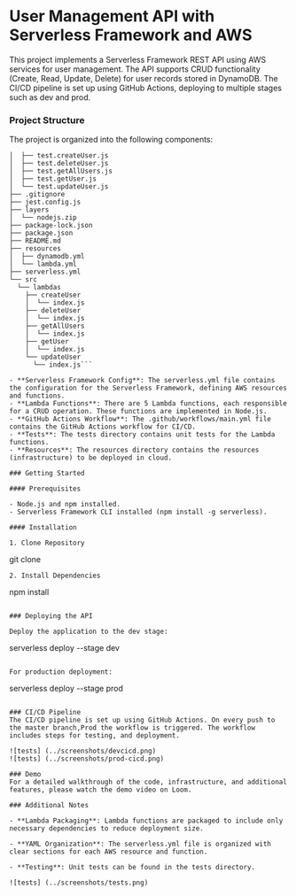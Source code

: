 # User Management API with Serverless Framework and AWS
This project implements a Serverless Framework REST API using AWS services for user management. The API supports CRUD functionality (Create, Read, Update, Delete) for user records stored in DynamoDB. The CI/CD pipeline is set up using GitHub Actions, deploying to multiple stages such as dev and prod. 

### Project Structure
The project is organized into the following components:

```├── __tests__
│  ├── test.createUser.js
│  ├── test.deleteUser.js
│  ├── test.getAllUsers.js
│  ├── test.getUser.js
│  └── test.updateUser.js
├── .gitignore
├── jest.config.js
├── layers
│  └── nodejs.zip
├── package-lock.json
├── package.json
├── README.md
├── resources
│  ├── dynamodb.yml
│  └── lambda.yml
├── serverless.yml
└── src
  └── lambdas
    ├── createUser
    │  └── index.js
    ├── deleteUser
    │  └── index.js
    ├── getAllUsers
    │  └── index.js
    ├── getUser
    │  └── index.js
    └── updateUser
      └── index.js```

- **Serverless Framework Config**: The serverless.yml file contains the configuration for the Serverless Framework, defining AWS resources and functions.
- **Lambda Functions**: There are 5 Lambda functions, each responsible for a CRUD operation. These functions are implemented in Node.js.
- **GitHub Actions Workflow**: The .github/workflows/main.yml file contains the GitHub Actions workflow for CI/CD.
- **Tests**: The tests directory contains unit tests for the Lambda functions.
- **Resources**: The resources directory contains the resources (infrastructure) to be deployed in cloud.

### Getting Started

#### Prerequisites

- Node.js and npm installed.
- Serverless Framework CLI installed (npm install -g serverless).

#### Installation

1. Clone Repository
```
git clone <repository-url>

```
2. Install Dependencies
```
npm install
```

### Deploying the API

Deploy the application to the dev stage:

```
serverless deploy --stage dev
```

For production deployment:

```
serverless deploy --stage prod
```

### CI/CD Pipeline
The CI/CD pipeline is set up using GitHub Actions. On every push to the master branch,Prod the workflow is triggered. The workflow includes steps for testing, and deployment.

![tests] (../screenshots/devcicd.png)
![tests] (../screenshots/prod-cicd.png)

### Demo
For a detailed walkthrough of the code, infrastructure, and additional features, please watch the demo video on Loom.

### Additional Notes

- **Lambda Packaging**: Lambda functions are packaged to include only necessary dependencies to reduce deployment size.

- **YAML Organization**: The serverless.yml file is organized with clear sections for each AWS resource and function.

- **Testing**: Unit tests can be found in the tests directory.

![tests] (../screenshots/tests.png)